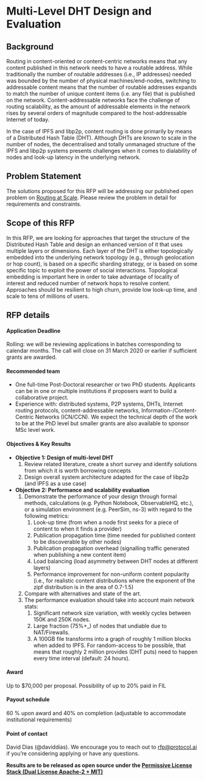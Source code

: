 # Multi-Level DHT Design and Evaluation


## Background

Routing in content-oriented or content-centric networks means that any content published in this network needs to have a routable address. While traditionally the number of routable addresses (i.e., IP addresses) needed was bounded by the number of physical machines/end-nodes, switching to addressable content means that the number of routable addresses expands to match the number of unique content items (i.e. any file) that is published on the network. Content-addressable networks face the challenge of routing scalability, as the amount of addressable elements in the network rises by several orders of magnitude compared to the host-addressable Internet of today.

In the case of IPFS and libp2p, content routing is done primarily by means of a Distributed Hash Table (DHT). Although DHTs are known to scale in the number of nodes, the decentralised and totally unmanaged structure of the IPFS and libp2p systems presents challenges when it comes to dialability of nodes and look-up latency in the underlying network.


## Problem Statement

The solutions proposed for this RFP will be addressing our published open problem on [Routing at Scale](https://github.com/libp2p/notes/blob/master/OPEN_PROBLEMS/ROUTING_AT_SCALE.md). Please review the problem in detail for requirements and constraints.


## Scope of this RFP

In this RFP, we are looking for approaches that target the structure of the Distributed Hash Table and design an enhanced version of it that uses multiple layers or dimensions. Each layer of the DHT is either topologically embedded into the underlying network topology (e.g., through geolocation or hop count), is based on a specific sharding strategy, or is based on some specific topic to exploit the power of social interactions. Topological embedding is important here in order to take advantage of locality of interest and reduced number of network hops to resolve content. Approaches should be resilient to high churn, provide low look-up time, and scale to tens of millions of users.


## RFP details


#### Application Deadline

Rolling: we will be reviewing applications in batches corresponding to calendar months. The call will close on 31 March 2020 or earlier if sufficient grants are awarded.


#### Recommended team

* One full-time Post-Doctoral researcher or two PhD students. Applicants can be in one or multiple institutions if proposers want to build a collaborative project. 
* Experience with: distributed systems, P2P systems, DHTs, Internet routing protocols, content-addressable networks, Information-/Content-Centric Networks (ICN/CCN).
We expect the technical depth of the work to be at the PhD level but smaller grants are also available to sponsor MSc level work.


#### Objectives & Key Results

* **Objective 1: Design of multi-level DHT**
    1. Review related literature, create a short survey and identify solutions from which it is worth borrowing concepts 
    2. Design overall system architecture adapted for the case of libp2p (and IPFS as a use case)
* **Objective 2: Performance and scalability evaluation**
    1. Demonstrate the performance of your design through formal methods, calculations (e.g. Python Notebook, ObservableHQ, etc.), or a simulation environment (e.g. PeerSim, ns-3) with regard to the following metrics:
        1. Look-up time (from when a node first seeks for a piece of content to when it finds a provider)
        2. Publication propagation time (time needed for published content to be discoverable by other nodes)
        3. Publication propagation overhead (signalling traffic generated when publishing a new content item)
        4. Load balancing (load asymmetry between DHT nodes at different layers)
        5. Performance improvement for non-uniform content popularity (i.e., for realistic content distributions where the exponent of the zipf distribution is in the area of 0.7-1.5)
    2. Compare with alternatives and state of the art.
    3. The performance evaluation should take into account main network stats:
        1. Significant network size variation, with weekly cycles between 150K and 250K nodes.
        2. Large fraction (75%+_) of nodes that undiable due to NAT/Firewalls.
        3. A 100GB file transforms into a graph of roughly 1 million blocks when added to IPFS. For random-access to be possible, that means that roughly 2 million provides (DHT puts) need to happen every time interval (default: 24 hours). 


#### Award

Up to $70,000 per proposal. Possibility of up to 20% paid in FIL


#### Payout schedule

60 % upon award and 40% on completion (adjustable to accommodate institutional requirements)


#### Point of contact

David Dias (@daviddias). We encourage you to reach out to rfp@protocol.ai if you’re considering applying or have any questions.


**Results are to be released as open source under the [Permissive License Stack (Dual License Apache-2 + MIT)](https://protocol.ai/blog/announcing-the-permissive-license-stack/)**
